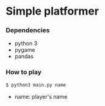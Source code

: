 # Simple platformer

### Dependencies

* python 3
* pygame
* pandas

### How to play

```sh
$ python3 main.py name
```

* name: player's name

